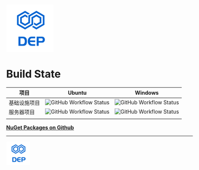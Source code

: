 ![DEP](../assets/Icons/Dep-128.png)

# Build State



| 项目         | Ubuntu                                                       | Windows                                                      |
| ------------ | ------------------------------------------------------------ | ------------------------------------------------------------ |
| 基础设施项目 | ![GitHub Workflow Status](https://img.shields.io/github/workflow/status/netowls-studio/dep/BuildCommonProjects-OnUbuntu?label=Build%20On%20Ubuntu&logo=Ubuntu&style=flat-square) | ![GitHub Workflow Status](https://img.shields.io/github/workflow/status/netowls-studio/dep/BuildCommonProjects-OnWindows?label=Build%20On%20Windows&logo=windows&style=flat-square) |
| 服务器项目   | ![GitHub Workflow Status](https://img.shields.io/github/workflow/status/netowls-studio/dep/BuildServerProjects-OnUbuntu?label=Build%20On%20Ubuntu&logo=Ubuntu&style=flat-square) | ![GitHub Workflow Status](https://img.shields.io/github/workflow/status/netowls-studio/dep/BuildServerProjects-OnWindows?label=Build%20On%20Windows&logo=windows&style=flat-square) |
|              |                                                              |                                                              |



**[NuGet Packages on Github](https://github.com/users/netowls-studio/packages?repo_name=dep)**



----

![DEP](../assets/Icons/Dep-64.png)
